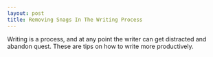 ```yaml
---
layout: post
title: Removing Snags In The Writing Process
---
```


Writing is a process, and at any point the writer can get distracted and abandon quest. These are tips on how to write more productively.
